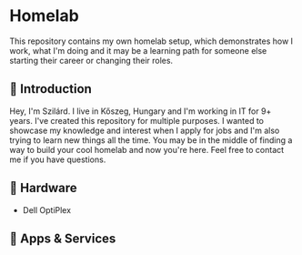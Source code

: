 # Homelab

This repository contains my own homelab setup, which demonstrates how I work, what I'm doing and it may be a learning path for someone else starting their career or changing their roles.

## 👋 Introduction

Hey, I'm Szilárd. I live in Kőszeg, Hungary and I'm working in IT for 9+ years. I've created this repository for multiple purposes. I wanted to showcase my knowledge and interest when I apply for jobs and I'm also trying to learn new things all the time. You may be in the middle of finding a way to build your cool homelab and now you're here. Feel free to contact me if you have questions.

## 🧱 Hardware

- Dell OptiPlex 

## 🚀 Apps & Services

